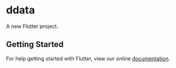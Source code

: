 # ddata

A new Flutter project.

## Getting Started

For help getting started with Flutter, view our online
[documentation](https://flutter.io/).
